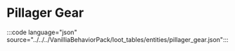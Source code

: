 # Pillager Gear

:::code language="json" source="../../../VanilliaBehaviorPack/loot_tables/entities/pillager_gear.json":::